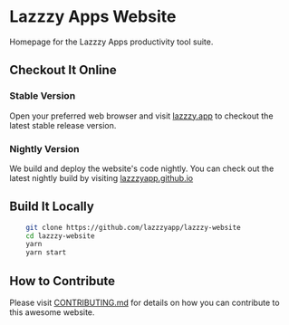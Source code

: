 # Lazzzy Apps Website

Homepage for the Lazzzy Apps productivity tool suite.

## Checkout It Online

### Stable Version

Open your preferred web browser and visit [lazzzy.app](https://lazzzy.app) to checkout the latest stable release version.

### Nightly Version

We build and deploy the website's code nightly. You can check out the latest nightly build by visiting [lazzzyapp.github.io](https://lazzzyapp.github.io/lazzzy-website/)

## Build It Locally

```bash
    git clone https://github.com/lazzzyapp/lazzzy-website
    cd lazzzy-website
    yarn
    yarn start
```

## How to Contribute

Please visit [CONTRIBUTING.md](.github/CONTRIBUTING.md) for details on how you can contribute to this awesome website.